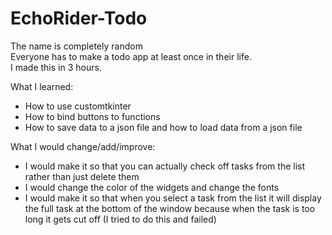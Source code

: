 # EchoRider-Todo
The name is completely random  
Everyone has to make a todo app at least once in their life.  
I made this in 3 hours.


What I learned:
- How to use customtkinter
- How to bind buttons to functions
- How to save data to a json file and how to load data from a json file

What I would change/add/improve:
- I would make it so that you can actually check off tasks from the list rather than just delete them
- I would change the color of the widgets and change the fonts
- I would make it so that when you select a task from the list it will display the full task at the bottom of the window because when the task is too long it gets cut off (I tried to do this and failed)

